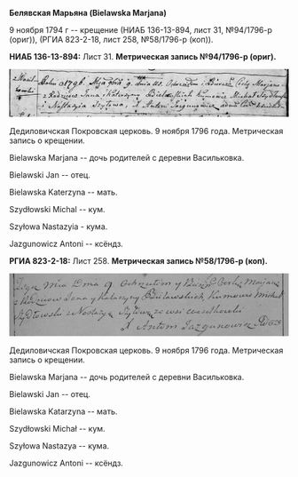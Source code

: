 **Белявская Марьяна (Bielawska Marjana)**

9 ноября 1794 г -- крещение (НИАБ 136-13-894, лист 31, №94/1796-р
(ориг)), (РГИА 823-2-18, лист 258, №58/1796-р (коп)).

**НИАБ 136-13-894:** Лист 31. **Метрическая запись №94/1796-р (ориг).**

![](./media/7ee6dc7ec80efeac3b49987a89862f96c7a3f050.png)

Дедиловичская Покровская церковь. 9 ноября 1796 года. Метрическая запись
о крещении.

Bielawska Marjana -- дочь родителей с деревни Васильковка.

Bielawski Jan -- отец.

Bielawska Katerzyna -- мать.

Szydłowski Michal -- кум.

Szyłowa Nastazyia - кума.

Jazgunowicz Antoni -- ксёндз.

**РГИА 823-2-18:** Лист 258. **Метрическая запись №58/1796-р (коп).**

![](./media/f5d235a0c7867a3743c1fe7e1681c0a7bb40bed1.png)

Дедиловичская Покровская церковь. 9 ноября 1796 года. Метрическая запись
о крещении.

Bielawska Marjana -- дочь родителей с деревни Васильковка.

Bielawski Jan -- отец.

Bielawska Katarzyna -- мать.

Szydłowski Michał -- кум.

Szyłowa Nastazya -- кума.

Jazgunowicz Antoni -- ксёндз.
